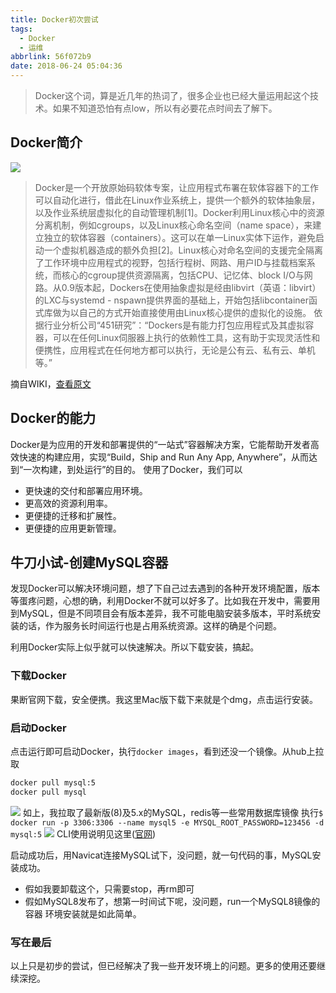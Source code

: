 ```yaml
---
title: Docker初次尝试
tags:
  - Docker
  - 运维
abbrlink: 56f072b9
date: 2018-06-24 05:04:36
---
```

> Docker这个词，算是近几年的热词了，很多企业也已经大量运用起这个技术。如果不知道恐怕有点low，所以有必要花点时间去了解下。

## Docker简介
![](https://static.1991421.cn/2018-06-24-121810.jpg)

> Docker是一个开放原始码软体专案，让应用程式布署在软体容器下的工作可以自动化进行，借此在Linux作业系统上，提供一个额外的软体抽象层，以及作业系统层虚拟化的自动管理机制[1]。Docker利用Linux核心中的资源分离机制，例如cgroups，以及Linux核心命名空间（name space），来建立独立的软体容器（containers）。这可以在单一Linux实体下运作，避免启动一个虚拟机器造成的额外负担[2]。Linux核心对命名空间的支援完全隔离了工作环境中应用程式的视野，包括行程树、网路、用户ID与挂载档案系统，而核心的cgroup提供资源隔离，包括CPU、记忆体、block I/O与网路。从0.9版本起，Dockers在使用抽象虚拟是经由libvirt（英语：libvirt）的LXC与systemd - nspawn提供界面的基础上，开始包括libcontainer函式库做为以自己的方式开始直接使用由Linux核心提供的虚拟化的设施。
依据行业分析公司“451研究”：“Dockers是有能力打包应用程式及其虚拟容器，可以在任何Linux伺服器上执行的依赖性工具，这有助于实现灵活性和便携性，应用程式在任何地方都可以执行，无论是公有云、私有云、单机等。”

摘自WIKI，[查看原文](https://zh.m.wikipedia.org/zh-hans/Docker_(%E8%BB%9F%E9%AB%94))

## Docker的能力
Docker是为应用的开发和部署提供的“一站式”容器解决方案，它能帮助开发者高效快速的构建应用，实现“Build，Ship and Run Any App, Anywhere”，从而达到“一次构建，到处运行”的目的。
使用了Docker，我们可以
+ 更快速的交付和部署应用环境。
+ 更高效的资源利用率。
+ 更便捷的迁移和扩展性。
+ 更便捷的应用更新管理。

## 牛刀小试-创建MySQL容器
发现Docker可以解决环境问题，想了下自己过去遇到的各种开发环境配置，版本等蛋疼问题，心想的确，利用Docker不就可以好多了。比如我在开发中，需要用到MySQL，但是不同项目会有版本差异，我不可能电脑安装多版本，平时系统安装的话，作为服务长时间运行也是占用系统资源。这样的确是个问题。

利用Docker实际上似乎就可以快速解决。所以下载安装，搞起。

### 下载Docker
果断官网下载，安全便携。我这里Mac版下载下来就是个dmg，点击运行安装。
### 启动Docker
点击运行即可启动Docker，执行`docker images`，看到还没一个镜像。从hub上拉取
```bash
docker pull mysql:5
docker pull mysql
```
![](https://static.1991421.cn/2018-06-24-124624.png)
如上，我拉取了最新版(8)及5.x的MySQL，redis等一些常用数据库镜像
执行`$ docker run -p 3306:3306 --name mysql5 -e MYSQL_ROOT_PASSWORD=123456 -d mysql:5`
![](https://static.1991421.cn/2018-06-24-125034.png)
CLI使用说明见这里([官网](https://docs.docker.com/engine/reference/commandline/docker/))

启动成功后，用Navicat连接MySQL试下，没问题，就一句代码的事，MySQL安装成功。
- 假如我要卸载这个，只需要stop，再rm即可
- 假如MySQL8发布了，想第一时间试下呢，没问题，run一个MySQL8镜像的容器
环境安装就是如此简单。
### 写在最后
以上只是初步的尝试，但已经解决了我一些开发环境上的问题。更多的使用还要继续深挖。

